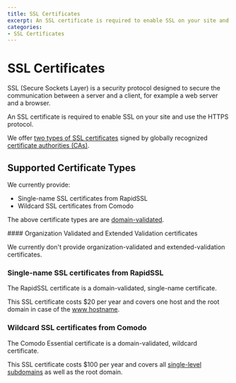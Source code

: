```yaml
---
title: SSL Certificates
excerpt: An SSL certificate is required to enable SSL on your site and use the HTTPS protocol.
categories:
- SSL Certificates
---
```


# SSL Certificates

SSL (Secure Sockets Layer) is a security protocol designed to secure the communication between a server and a client, for example a web server and a browser.

An SSL certificate is required to enable SSL on your site and use the HTTPS protocol.

We offer [two types of SSL certificates](/articles/ssl-certificates-types/) signed by globally recognized [certificate authorities (CAs)](/articles/what-is-a-certificate-authority).


## Supported Certificate Types

We currently provide:

- Single-name SSL certificates from RapidSSL
- Wildcard SSL certificates from Comodo

The above certificate types are are [domain-validated](/articles/ssl-certificates-email-approval).

<note>
#### Organization Validated and Extended Validation certificates

We currently don't provide organization-validated and extended-validation certificates.
</note>

### Single-name SSL certificates from RapidSSL

The RapidSSL certificate is a domain-validated, single-name certificate.

This SSL certificate costs $20 per year and covers one host and the root domain in case of the [www hostname](/articles/ssl-certificate-hostname/).

### Wildcard SSL certificates from Comodo

The Comodo Essential certificate is a domain-validated, wildcard certificate.

This SSL certificate costs $100 per year and covers all [single-level subdomains](/articles/ssl-certificate-hostname/) as well as the root domain.

